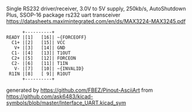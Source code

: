 Single RS232 driver/receiver, 3.0V to 5V supply, 250kb/s, AutoShutdown Plus, SSOP-16 package
rs232 uart transceiver
https://datasheets.maximintegrated.com/en/ds/MAX3224-MAX3245.pdf


	      +----------+
	READY |[1]   [16]| ~{FORCEOFF}
	  C1+ |[2]   [15]| VCC
	   V+ |[3]   [14]| GND
	  C1- |[4]   [13]| T1OUT
	  C2+ |[5]   [12]| FORCEON
	  C2- |[6]   [11]| T1IN
	   V- |[7]   [10]| ~{INVALID}
	 R1IN |[8]   [ 9]| R1OUT
	      +----------+


generated by https://github.com/FBEZ/Pinout-AsciiArt from https://github.com/ask6483/kicad-symbols/blob/master/Interface_UART.kicad_sym
